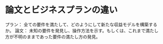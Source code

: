 # 論文とビジネスプランの違い
プラン： 全ての要件を満たして、どのようにして新たな収益モデルを構築するか。
論文： 未知の要件を発見し、操作方法を示す。もしくは、これまで満たし方が不明のままであった要件の満たし方の発見。
